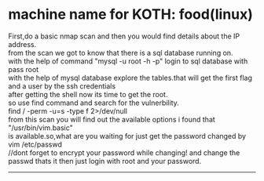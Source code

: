 # machine name for KOTH: food(linux)
First,do a basic nmap scan and then you would find details about the IP address.<br/>
from the scan we got to know that there is a sql database running on.<br/>
with the help of command
"mysql -u root -h <ip> -p"  login to sql database with pass root <br/>
with the help of mysql database explore the tables.that will get the first flag and a user by the ssh credentials <br/>
after getting the shell now its time to get the root.<br/>
so use find command and search for the vulnerbility.<br/>
find / -perm -u=s -type f 2>/dev/null<br/>
from this scan you will find out the available options i found that "/usr/bin/vim.basic"<br/>
is available.so,what are you waiting for just get the password changed by<br/>
vim /etc/passwd<br/> //dont forget to encrypt your password while changing!
and change the passwd thats it then just login with root and your password.<br/>
<hr>
